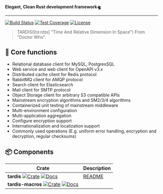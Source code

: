 **Elegant, Clean Rust development framework🛸**

---

[![Build Status](https://github.com/ideal-world/tardis/actions/workflows/cicd.yml/badge.svg)](https://github.com/ideal-world/tardis/actions/workflows/cicd.yml)
[![Test Coverage](https://codecov.io/gh/ideal-world/tardis/branch/main/graph/badge.svg?token=L1LQ8DLUS2)](https://codecov.io/gh/ideal-world/tardis)
[![License](https://img.shields.io/github/license/ideal-world/tardis)](https://github.com/ideal-world/tardis/blob/main/LICENSE)

> TARDIS([tɑːrdɪs] "Time And Relative Dimension In Space") From "Doctor Who".

## 💖 Core functions

* Relational database client for MySQL, PostgresSQL
* Web service and web client for OpenAPI v3.x
* Distributed cache client for Redis protocol
* RabbitMQ client for AMQP protocol
* Search client for Elasticsearch
* Mail client for SMTP protocol
* Object Storage client for arbitrary S3 compatible APIs
* Mainstream encryption algorithms and SM2/3/4 algorithms
* Containerized unit testing of mainstream middleware
* Multi-environment configuration
* Multi-application aggregation
* Configure encryption support
* Internationalization and localization support
* Commonly used operations (E.g. uniform error handling, encryption and decryption, regular checksums)

## 📦 Components

| Crate                                                                                                                                                                                   | Description               |
| --------------------------------------------------------------------------------------------------------------------------------------------------------------------------------------- | ------------------------- |
| **tardis** [![Crate](https://img.shields.io/crates/v/tardis.svg)](https://crates.io/crates/tardis) [![Docs](https://docs.rs/tardis/badge.svg)](https://docs.rs/tardis)                      | [README](./tardis/README.md) |
| **tardis-macros** [![Crate](https://img.shields.io/crates/v/tardis-macros.svg)](https://crates.io/crates/tardis) [![Docs](https://docs.rs/tardis-macros/badge.svg)](https://docs.rs/tardis) |                           |
